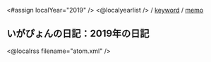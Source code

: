 <#assign localYear="2019" />
<@localyearlist /> / [keyword](../keyword/index.html) / [memo](../memo/index.html)

## いがぴょんの日記：2019年の日記

<@localrss filename="atom.xml" />
